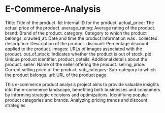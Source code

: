 # E-Commerce-Analysis

Title: Title of the product.
Id: Internal ID for the product.
actual_price: The actual price of the product.
average_rating: Average rating of the product.
brand: Brand of the product.
category: Category to which the product belongs.
crawled_at: Date and time the product information was
. collected.
description: Description of the product.
discount: Percentage discount applied to the product.
images: URLs of images associated with the product.
out_of_stock: Indicates whether the product is out of stock.
pid: Unique product identifier.
product_details: Additional details about the product.
seller: Name of the seller offering the product.
selling_price: Current selling price of the product.
sub_category: Sub-category to which the product belongs.
url: URL of the product page.

This e-commerce product analysis project aims to provide
valuable insights into the e-commerce landscape, benefiting both
businesses and consumers by informing strategic decisions and
optimizations.
Identifying popular product categories and brands.
Analyzing pricing trends and discount strategies.
